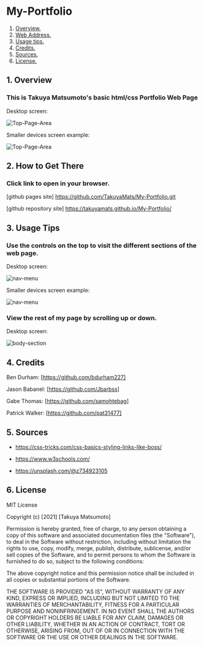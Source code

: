 # My-Portfolio

1. [ Overview. ](#overview)
2. [ Web Address. ](#web-address)
3. [ Usage tips. ](#usage)
4. [ Credits. ](#credits)
5. [ Sources. ](#sources)
6. [ License. ](#license)


<a name="overview"></a>
## 1. Overview

### This is Takuya Matsumoto's basic html/css Portfolio Web Page


Desktop screen:

![Top-Page-Area](./Images/Top-Page-Browser.png "Top-Page-Area")

Smaller devices screen example:

![Top-Page-Area](./Images/Top-Page-Mobile.png "Top-Page-Area")

<a name="web-address"></a>
## 2. How to Get There

### Click link to open in your browser.


[github pages site] https://github.com/TakuyaMats/My-Portfolio.git

[github repository site] https://takuyamats.github.io/My-Portfolio/

<a name="usage"></a>
## 3. Usage Tips


### Use the controls on the top to visit the different sections of the web page.

Desktop screen:

![nav-menu](./Images/Nav_Menu_Browser.png "Navigational Menu")

Smaller devices screen example:

![nav-menu](./Images/Nav_Menu_Mobile.png "Navigational Menu")



### View the rest of my page by scrolling up or down.

Desktop screen:

![body-section](./Images/Whole_Web_Page.png "Body Section")


<a name="credits"></a>
## 4. Credits

Ben Durham: [https://github.com/bdurham227]

Jason Babanel: [https://github.com/Jbarbss]

Gabe Thomas: [https://github.com/samohtebag]

Patrick Walker: [https://github.com/pat31477]

<a name="sources"></a>
## 5. Sources

<!-- For the button Links in the Contact Me Section-->
- https://css-tricks.com/css-basics-styling-links-like-boss/
<!-- For mostly template ideas, box model, styling css, Social Media Buttons-->
- https://www.w3schools.com/
<!-- Background Image -->
- https://unsplash.com/@z734923105

<a name="license"></a>
## 6. License

MIT License

Copyright (c) [2021] [Takuya Matsumoto]

Permission is hereby granted, free of charge, to any person obtaining a copy of this software and associated documentation files (the "Software"), to deal in the Software without restriction, including without limitation the rights to use, copy, modify, merge, publish, distribute, sublicense, and/or sell copies of the Software, and to permit persons to whom the Software is furnished to do so, subject to the following conditions:

The above copyright notice and this permission notice shall be included in all copies or substantial portions of the Software.

THE SOFTWARE IS PROVIDED "AS IS", WITHOUT WARRANTY OF ANY KIND, EXPRESS OR IMPLIED, INCLUDING BUT NOT LIMITED TO THE WARRANTIES OF MERCHANTABILITY, FITNESS FOR A PARTICULAR PURPOSE AND NONINFRINGEMENT. IN NO EVENT SHALL THE AUTHORS OR COPYRIGHT HOLDERS BE LIABLE FOR ANY CLAIM, DAMAGES OR OTHER LIABILITY, WHETHER IN AN ACTION OF CONTRACT, TORT OR OTHERWISE, ARISING FROM, OUT OF OR IN CONNECTION WITH THE SOFTWARE OR THE USE OR OTHER DEALINGS IN THE SOFTWARE.
